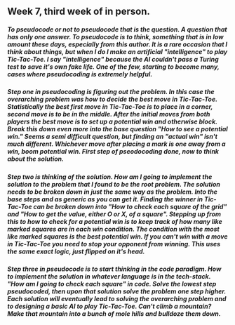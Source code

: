 ## Week 7, third week of in person.

##### To pseudocode or not to pseudocode that is the question. A question that has only one answer. To pseudocode is to think, something that is in low amount these days, especially from this author. It is a rare occasion that I think about things, but when I do I make an artificial "intelligence" to play Tic-Tac-Toe. I say "intelligence" because the AI couldn't pass a Turing test to save it's own fake life. One of the few, starting to become many, cases where pseudocoding is extremely helpful.  

##### Step one in pseudocoding is figuring out the problem. In this case the overarching problem was how to decide the best move in Tic-Tac-Toe. Statistically the best first move in Tic-Tac-Toe is to place in a corner, second move is to be in the middle. After the initial moves from both players the best move is to set up a potential win and otherwise block. Break this down even more into the base question "How to see a potential win." Seems a semi difficult question, but finding an "actual win" isn't much different. Whichever move after placing a mark is one away from a win, boom potential win. First step of pseodocoding done, now to think about the solution.

##### Step two is thinking of the solution. How am I going to implement the solution to the problem that I found to be the root problem. The solution needs to be broken down in just the same way as the problem. Into the base steps and as generic as you can get it. Finding the winner in Tic-Tac-Toe can be broken down into "How to check each square of the grid" and "How to get the value, either O or X, of a square". Stepping up from this to how to check for a potential win is to keep track of how many like marked squares are in each win condition. The condition with the most like marked squares is the best potential win. If you can't win with a move in Tic-Tac-Toe you need to stop your opponent from winning. This uses the same exact logic, just flipped on it's head. 

##### Step three in pseudocode is to start thinking in the code paradigm. How to implement the solution in whatever language is in the tech-stack. "How am I going to check each square" in code. Solve the lowest step pseudocoded, then upon that solution solve the problem one step higher. Each solution will eventually lead to solving the overarching problem and to designing a basic AI to play Tic-Tac-Toe. Can't climb a mountain? Make that mountain into a bunch of mole hills and bulldoze them down. 